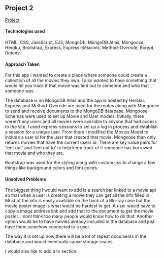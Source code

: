 ## Project 2

[Project](https://safe-castle-33189.herokuapp.com)

#### Technologies used

HTML, CSS, JavaScript, EJS, MongoDb, MongoDB Atlas, Mongoose, Heroku, Bootstrap, Express, Express-Sessions, Method-Override, Bcrypt, Dotenv.

#### Approach Taken

For this app I wanted to create a place where someone could create a collection of all the movies they own. I also wanted to have something that would let you track if that movie was lent out to someone and who that someone was.

The database is on MongoDB Atlas and the app is hosted by Heroku. Express and Method-Override are used for the routes along with Mongoose to send and receive documents to the MongoDB database. Mongoose Schemas were used to set up Movie and User models. Initially, there weren't any users and all movies were available to anyone that had access to the site. I used express-sessions to set up a log in process and establish a session for a unique user. From there I modified the Movies Model to include a user id for the user that created that movie. Mongoose then only returns movies that have the current users id. There are key value pairs for 'lent out' and 'lent out to' to help keep track of if someone has borrowed that movie and who they are.

Bootstrap was used for the styling along with custom css to change a few things like background colors and font colors.

#### Unsolved Problems

The biggest thing I would want to add is a search bar linked to a movie api so that when a user is creating a movie they can get all the info filled in. Most of the info is easily available on the back of a Blu-ray case but the movie poster image is what would be hardest to get. A user would have to copy a image address link and add that to the document to get the movie poster. I dont think too many people would know how to do that. Another option would be to have movies already included in the database and just have them somehow connected to a user.

The way it is set up now there will be a lot of repeat documents in the database and would eventually cause storage issues.

I would also like to add a tv section.
